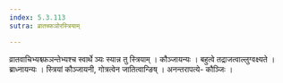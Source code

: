 ```yaml
---
index: 5.3.113
sutra: व्रातच्फञोरस्त्रियाम्

---
```

 व्रातवाचिभ्यश्च्फञन्तेभ्यश्च स्वार्थे ञ्यः स्यान्न तु स्त्रियाम् । कौञ्जायन्यः । बहुत्वे तद्राजत्वाल्लुग्वक्ष्यते । ब्राध्नायन्यः । स्त्रियां कौञ्जायनी, गोत्रत्वेन जातित्वान्ङिष् । अनन्तरापत्ये- कौञ्जिः ।